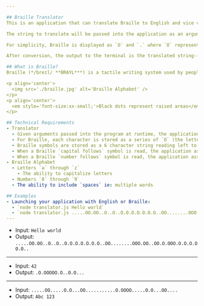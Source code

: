 ```yaml
---

## Braille Translator
This is an application that can translate Braille to English and vice versa. 

The string to translate will be passed into the application as an argument at runtime. The application is smart enough to determine if the string given to it is either Braille or English and automatically convert it to the appropriate opposite. 

For simplicity, Braille is displayed as `O` and `.` where `O` represents a raised dot. It includes the entire English alphabet, the ability to `capitalize` letters, add `spaces`, and the numbers `0` through `9` as well. 

After conversion, the output to the terminal is the translated string--and nothing else. 

## What is Braille?
Braille (*/breɪl/ **BRAYL***) is a tactile writing system used by people who are visually impaired. Braille characters are formed using a combination of six raised dots arranged in a 3 × 2 matrix, called the braille cell. The number and arrangement of these dots distinguishes one character from another. ([via Wikipedia](https://en.wikipedia.org/wiki/Braille))

<p align='center'>
  <img src='./braille.jpg' alt='Braille Alphabet' />
</p>
<p align='center'>
  <em style='font-size:xx-small;'>Black dots represent raised areas</em>
</p>

## Technical Requirements
- Translator
  - Given arguments passed into the program at runtime, the application determines if the given string should be translated to English or Braille.
  - For Braille, each character is stored as a series of `O` (the letter O) or `.` (a period).
  - Braille symbols are stored as a 6 character string reading left to right, line by line, starting at the top left. See examples below.
  - When a Braille `capital follows` symbol is read, the application assumes only the next symbol should be capitalized. 
  - When a Braille `number follows` symbol is read, the application assumes all following symbols are numbers until the next `space` symbol.
- Braille Alphabet
  - Letters `a` through `z`
    - The ability to capitalize letters
  - Numbers `0` through `9`
  - The ability to include `spaces` ie: multiple words

## Examples
- Launching your application with English or Braille:
  - `node translator.js Hello world`
  - `node translator.js .....OO.OO..O..O..O.O.O.O.O.O.O..OO........OOO.OO..OO.O.OOO.O.O.O.OO.O..`
---
```

- Input: `Hello world`
- Output: `.....OO.OO..O..O..O.O.O.O.O.O.O..OO........OOO.OO..OO.O.OOO.O.O.O.OO.O..`
---
- Input: `42`
- Output: `.O.OOOOO.O..O.O...`
---
- Input: `.....OO.....O.O...OO...........O.OOOO.....O.O...OO....`
- Output: `Abc 123`
